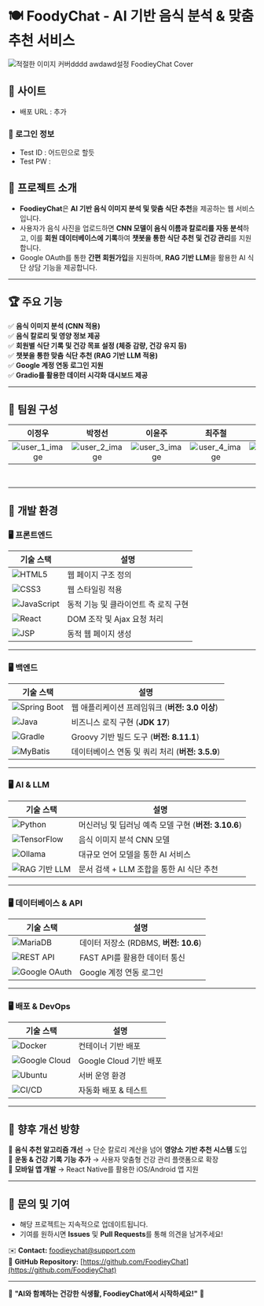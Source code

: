 # 🍽 FoodyChat - AI 기반 음식 분석 & 맞춤 추천 서비스

![적절한 이미지 커버dddd awdawd설정 FoodieyChat Cover](https://github.com/user-attachments/assets/your_image_url_here)


## 📌 사이트
- 배포 URL : 추가
  
### 🔑 로그인 정보
- Test ID : 어드민으로 할듯
- Test PW : 

## 📖 프로젝트 소개

- **FoodieyChat**은 **AI 기반 음식 이미지 분석 및 맞춤 식단 추천**을 제공하는 웹 서비스입니다.  
- 사용자가 음식 사진을 업로드하면 **CNN 모델이 음식 이름과 칼로리를 자동 분석**하고, 이를 **회원 데이터베이스에 기록**하여 **챗봇을 통한 식단 추천 및 건강 관리**를 지원합니다.  
- Google OAuth를 통한 **간편 회원가입**을 지원하며, **RAG 기반 LLM**을 활용한 AI 식단 상담 기능을 제공합니다.

---

## 🏆 주요 기능

✅ **음식 이미지 분석 (CNN 적용)**  
✅ **음식 칼로리 및 영양 정보 제공**  
✅ **회원별 식단 기록 및 건강 목표 설정 (체중 감량, 건강 유지 등)**  
✅ **챗봇을 통한 맞춤 식단 추천 (RAG 기반 LLM 적용)**  
✅ **Google 계정 연동 로그인 지원**  
✅ **Gradio를 활용한 데이터 시각화 대시보드 제공**  

---

## 👥 팀원 구성

<div align="center">

| **이정우** | **박정선** | **이윤주** | **최주철** | **박지훈** |
| :------: |  :------: | :------: | :------: | :------: |
| ![user_1_image](https://github.com/user-attachments/assets/sample_image_2)|![user_2_image](https://github.com/user-attachments/assets/sample_image_2)|![user_3_image](https://github.com/user-attachments/assets/sample_image_3) |![user_4_image](https://github.com/user-attachments/assets/sample_image_4) |![user_5_image](https://github.com/user-attachments/assets/sample_image_5) |

</div>
<br>

---

## 🔧 개발 환경

### **🖥️ 프론트엔드**
| 기술 스택 | 설명 |
|-----------|-------------|
| ![HTML5](https://img.shields.io/badge/HTML5-E34F26?style=for-the-badge&logo=html5&logoColor=white) | 웹 페이지 구조 정의 |
| ![CSS3](https://img.shields.io/badge/CSS3-1572B6?style=for-the-badge&logo=css3&logoColor=white) | 웹 스타일링 적용 |
| ![JavaScript](https://img.shields.io/badge/JavaScript-F7DF1E?style=for-the-badge&logo=JavaScript&logoColor=white) | 동적 기능 및 클라이언트 측 로직 구현 |
| ![React](https://img.shields.io/badge/React-61DAFB?style=for-the-badge&logo=react&logoColor=white) | DOM 조작 및 Ajax 요청 처리 |
| ![JSP](https://img.shields.io/badge/JSP-007396?style=for-the-badge&logo=java&logoColor=white) | 동적 웹 페이지 생성 |

---

### **🖥️ 백엔드**
| 기술 스택 | 설명 |
|-----------|-------------|
| ![Spring Boot](https://img.shields.io/badge/Spring%20Boot-6DB33F?style=for-the-badge&logo=springboot&logoColor=white) | 웹 애플리케이션 프레임워크 (**버전: 3.0 이상**) |
| ![Java](https://img.shields.io/badge/Java-ED8B00?style=for-the-badge&logo=openjdk&logoColor=white) | 비즈니스 로직 구현 (**JDK 17**) |
| ![Gradle](https://img.shields.io/badge/Gradle-02303A?style=for-the-badge&logo=gradle&logoColor=white) | Groovy 기반 빌드 도구 (**버전: 8.11.1**) |
| ![MyBatis](https://img.shields.io/badge/MyBatis-FF6F00?style=for-the-badge&logo=apache&logoColor=white) | 데이터베이스 연동 및 쿼리 처리 (**버전: 3.5.9**) |

---

### **🖥️ AI & LLM**
| 기술 스택 | 설명 |
|-----------|-------------|
| ![Python](https://img.shields.io/badge/Python-3776AB?style=for-the-badge&logo=python&logoColor=white) | 머신러닝 및 딥러닝 예측 모델 구현 (**버전: 3.10.6**) |
| ![TensorFlow](https://img.shields.io/badge/TensorFlow-FF6F00?style=for-the-badge&logo=tensorflow&logoColor=white) | 음식 이미지 분석 CNN 모델 |
| ![Ollama](https://img.shields.io/badge/Ollama-000000?style=for-the-badge&logo=ai&logoColor=white) | 대규모 언어 모델을 통한 AI 서비스 |
| ![RAG 기반 LLM](https://img.shields.io/badge/RAG-4A90E2?style=for-the-badge&logo=ai&logoColor=white) | 문서 검색 + LLM 조합을 통한 AI 식단 추천 |

---

### **🖥️ 데이터베이스 & API**
| 기술 스택 | 설명 |
|-----------|-------------|
| ![MariaDB](https://img.shields.io/badge/MariaDB-003545?style=for-the-badge&logo=mariadb&logoColor=white) | 데이터 저장소 (RDBMS, **버전: 10.6**) |
| ![REST API](https://img.shields.io/badge/REST%20API-0052CC?style=for-the-badge&logo=api&logoColor=white) | FAST API를 활용한 데이터 통신 |
| ![Google OAuth](https://img.shields.io/badge/Google_OAuth-4285F4?style=for-the-badge&logo=google&logoColor=white) | Google 계정 연동 로그인 |

---

### **🖥️ 배포 & DevOps**
| 기술 스택 | 설명 |
|-----------|-------------|
| ![Docker](https://img.shields.io/badge/Docker-2496ED?style=for-the-badge&logo=docker&logoColor=white) | 컨테이너 기반 배포 |
| ![Google Cloud](https://img.shields.io/badge/Google%20Cloud-4285F4?style=for-the-badge&logo=google-cloud-platform&logoColor=white) | Google Cloud 기반 배포 |
| ![Ubuntu](https://img.shields.io/badge/Ubuntu-E95420?style=for-the-badge&logo=ubuntu&logoColor=white) | 서버 운영 환경 |
| ![CI/CD](https://img.shields.io/badge/GitHub_Actions-2088FF?style=for-the-badge&logo=github-actions&logoColor=white) | 자동화 배포 & 테스트 |

---

## 📌 향후 개선 방향

🔹 **음식 추천 알고리즘 개선** → 단순 칼로리 계산을 넘어 **영양소 기반 추천 시스템** 도입  
🔹 **운동 & 건강 기록 기능 추가** → 사용자 맞춤형 건강 관리 플랫폼으로 확장  
🔹 **모바일 앱 개발** → React Native를 활용한 iOS/Android 앱 지원  

---

## 📢 **문의 및 기여**
- 해당 프로젝트는 지속적으로 업데이트됩니다.  
- 기여를 원하시면 **Issues** 및 **Pull Requests**를 통해 의견을 남겨주세요!  

✉️ **Contact:** foodieychat@support.com  
📌 **GitHub Repository:** [https://github.com/FoodieyChat](https://github.com/FoodieyChat)  

---

🚀 **"AI와 함께하는 건강한 식생활, FoodieyChat에서 시작하세요!"** 🚀
